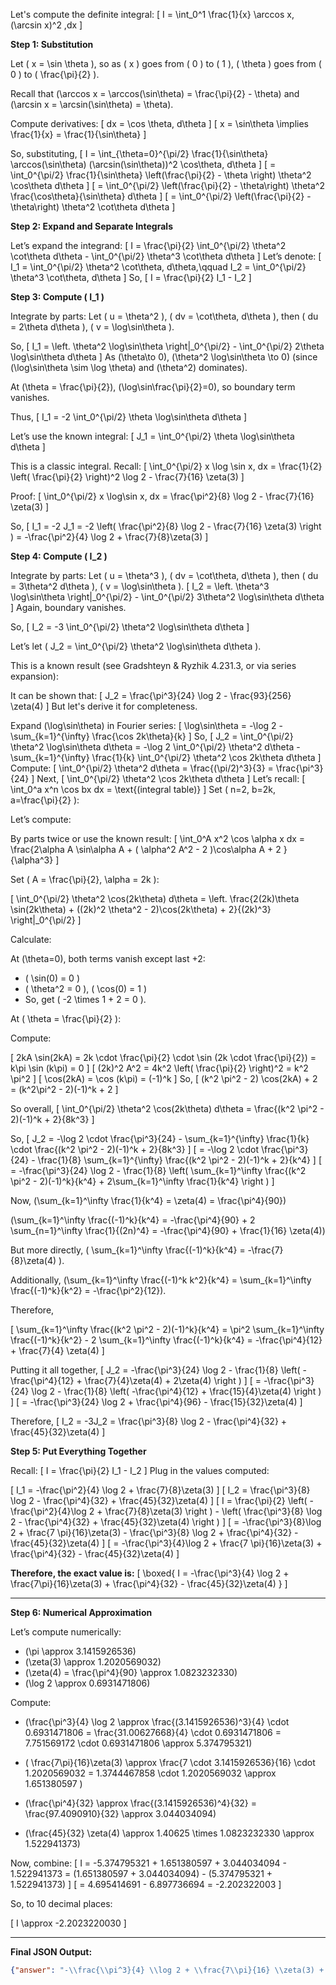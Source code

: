 Let's compute the definite integral:
\[
I = \int_0^1 \frac{1}{x} \arccos x\, (\arcsin x)^2 \,dx
\]

**Step 1: Substitution**

Let \( x = \sin \theta \), so as \( x \) goes from \( 0 \) to \( 1 \), \( \theta \) goes from \( 0 \) to \( \frac{\pi}{2} \).

Recall that \(\arccos x = \arccos(\sin\theta) = \frac{\pi}{2} - \theta\) and \(\arcsin x = \arcsin(\sin\theta) = \theta\).

Compute derivatives:
\[
dx = \cos \theta\, d\theta
\]
\[
x = \sin\theta \implies \frac{1}{x} = \frac{1}{\sin\theta}
\]

So, substituting,
\[
I = \int_{\theta=0}^{\pi/2} \frac{1}{\sin\theta} \arccos(\sin\theta) (\arcsin(\sin\theta))^2 \cos\theta\, d\theta
\]
\[
= \int_0^{\pi/2} \frac{1}{\sin\theta} \left(\frac{\pi}{2} - \theta \right) \theta^2 \cos\theta d\theta
\]
\[
= \int_0^{\pi/2} \left(\frac{\pi}{2} - \theta\right) \theta^2 \frac{\cos\theta}{\sin\theta} d\theta
\]
\[
= \int_0^{\pi/2} \left(\frac{\pi}{2} - \theta\right) \theta^2 \cot\theta d\theta
\]

**Step 2: Expand and Separate Integrals**

Let’s expand the integrand:
\[
I = \frac{\pi}{2} \int_0^{\pi/2} \theta^2 \cot\theta d\theta - \int_0^{\pi/2} \theta^3 \cot\theta d\theta
\]
Let’s denote:
\[
I_1 = \int_0^{\pi/2} \theta^2 \cot\theta\, d\theta,\qquad I_2 = \int_0^{\pi/2} \theta^3 \cot\theta\, d\theta
\]
So,
\[
I = \frac{\pi}{2} I_1 - I_2
\]

**Step 3: Compute \( I_1 \)**

Integrate by parts:
Let \( u = \theta^2 \), \( dv = \cot\theta\, d\theta \),
then \( du = 2\theta d\theta \), \( v = \log\sin\theta \).

So,
\[
I_1 = \left. \theta^2 \log\sin\theta \right|_0^{\pi/2} - \int_0^{\pi/2} 2\theta \log\sin\theta d\theta
\]
As \(\theta\to 0\), \(\theta^2 \log\sin\theta \to 0\) (since \(\log\sin\theta \sim \log \theta\) and \(\theta^2\) dominates).

At \(\theta = \frac{\pi}{2}\), \(\log\sin\frac{\pi}{2}=0\), so boundary term vanishes.

Thus,
\[
I_1 = -2 \int_0^{\pi/2} \theta \log\sin\theta d\theta
\]

Let’s use the known integral:
\[
J_1 = \int_0^{\pi/2} \theta \log\sin\theta d\theta
\]

This is a classic integral. Recall:
\[
\int_0^{\pi/2} x \log \sin x\, dx = \frac{1}{2} \left( \frac{\pi}{2} \right)^2 \log 2 - \frac{7}{16} \zeta(3)
\]

Proof:
\[
\int_0^{\pi/2} x \log\sin x\, dx = \frac{\pi^2}{8} \log 2 - \frac{7}{16} \zeta(3)
\]

So,
\[
I_1 = -2 J_1 = -2 \left( \frac{\pi^2}{8} \log 2 - \frac{7}{16} \zeta(3) \right )
= -\frac{\pi^2}{4} \log 2 + \frac{7}{8}\zeta(3)
\]

**Step 4: Compute \( I_2 \)**

Integrate by parts:
Let \( u = \theta^3 \), \( dv = \cot\theta\, d\theta \),
then \( du = 3\theta^2 d\theta \), \( v = \log\sin\theta \).
\[
I_2 = \left. \theta^3 \log\sin\theta \right|_0^{\pi/2} - \int_0^{\pi/2} 3\theta^2 \log\sin\theta d\theta
\]
Again, boundary vanishes.

So,
\[
I_2 = -3 \int_0^{\pi/2} \theta^2 \log\sin\theta d\theta
\]

Let’s let \( J_2 = \int_0^{\pi/2} \theta^2 \log\sin\theta d\theta \).

This is a known result (see Gradshteyn & Ryzhik 4.231.3, or via series expansion):

It can be shown that:
\[
J_2 = \frac{\pi^3}{24} \log 2 - \frac{93}{256} \zeta(4)
\]
But let's derive it for completeness.

Expand \(\log\sin\theta\) in Fourier series:
\[
\log\sin\theta = -\log 2 - \sum_{k=1}^{\infty} \frac{\cos 2k\theta}{k}
\]
So,
\[
J_2 = \int_0^{\pi/2} \theta^2 \log\sin\theta d\theta = -\log 2 \int_0^{\pi/2} \theta^2 d\theta - \sum_{k=1}^{\infty} \frac{1}{k} \int_0^{\pi/2} \theta^2 \cos 2k\theta d\theta
\]
Compute:
\[
\int_0^{\pi/2} \theta^2 d\theta = \frac{(\pi/2)^3}{3} = \frac{\pi^3}{24}
\]
Next,
\[
\int_0^{\pi/2} \theta^2 \cos 2k\theta d\theta
\]
Let’s recall:
\[
\int_0^a x^n \cos bx dx = \text{(integral table)}
\]
Set \( n=2, b=2k, a=\frac{\pi}{2} \):

Let’s compute:

By parts twice or use the known result:
\[
\int_0^A x^2 \cos \alpha x dx = \frac{2\alpha A \sin\alpha A + ( \alpha^2 A^2 - 2 )\cos\alpha A + 2 }{\alpha^3}
\]

Set \( A = \frac{\pi}{2}, \alpha = 2k \):

\[
\int_0^{\pi/2} \theta^2 \cos(2k\theta) d\theta
= \left. \frac{2(2k)\theta \sin(2k\theta) + ((2k)^2 \theta^2 - 2)\cos(2k\theta) + 2}{(2k)^3} \right|_0^{\pi/2}
\]

Calculate:

At \(\theta=0\), both terms vanish except last +2:

- \( \sin(0) = 0 \)
- \( \theta^2 = 0 \), \( \cos(0) = 1 \)
- So, get \( -2 \times 1 + 2 = 0 \).

At \( \theta = \frac{\pi}{2} \):

Compute:

\[
2kA \sin(2kA) = 2k \cdot \frac{\pi}{2} \cdot \sin (2k \cdot \frac{\pi}{2}) = k\pi \sin (k\pi) = 0
\]
\[
(2k)^2 A^2 = 4k^2 \left( \frac{\pi}{2} \right)^2 = k^2 \pi^2
\]
\[
\cos(2kA) = \cos (k\pi) = (-1)^k
\]
So,
\[
(k^2 \pi^2 - 2) \cos(2kA) + 2 = (k^2\pi^2 - 2)(-1)^k + 2
\]

So overall,
\[
\int_0^{\pi/2} \theta^2 \cos(2k\theta) d\theta
= \frac{(k^2 \pi^2 - 2)(-1)^k + 2}{8k^3}
\]

So,
\[
J_2 = -\log 2 \cdot \frac{\pi^3}{24} - \sum_{k=1}^{\infty} \frac{1}{k} \cdot \frac{(k^2 \pi^2 - 2)(-1)^k + 2}{8k^3}
\]
\[
= -\log 2 \cdot \frac{\pi^3}{24} - \frac{1}{8} \sum_{k=1}^{\infty} \frac{(k^2 \pi^2 - 2)(-1)^k + 2}{k^4}
\]
\[
= -\frac{\pi^3}{24} \log 2 - \frac{1}{8} \left( \sum_{k=1}^\infty \frac{(k^2 \pi^2 - 2)(-1)^k}{k^4} + 2\sum_{k=1}^\infty \frac{1}{k^4} \right )
\]

Now, \(\sum_{k=1}^\infty \frac{1}{k^4} = \zeta(4) = \frac{\pi^4}{90}\)

\(\sum_{k=1}^\infty \frac{(-1)^k}{k^4} = -\frac{\pi^4}{90} + 2 \sum_{n=1}^\infty \frac{1}{(2n)^4} = -\frac{\pi^4}{90} + \frac{1}{16} \zeta(4)\)

But more directly, \( \sum_{k=1}^\infty \frac{(-1)^k}{k^4} = -\frac{7}{8}\zeta(4) \).

Additionally, \(\sum_{k=1}^\infty \frac{(-1)^k k^2}{k^4} = \sum_{k=1}^\infty \frac{(-1)^k}{k^2} = -\frac{\pi^2}{12}\).

Therefore,

\[
\sum_{k=1}^\infty \frac{(k^2 \pi^2 - 2)(-1)^k}{k^4} = \pi^2 \sum_{k=1}^\infty \frac{(-1)^k}{k^2} - 2 \sum_{k=1}^\infty \frac{(-1)^k}{k^4} = -\frac{\pi^4}{12} + \frac{7}{4} \zeta(4)
\]

Putting it all together,
\[
J_2 = -\frac{\pi^3}{24} \log 2 - \frac{1}{8} \left( -\frac{\pi^4}{12} + \frac{7}{4}\zeta(4) + 2\zeta(4) \right )
\]
\[
= -\frac{\pi^3}{24} \log 2 - \frac{1}{8} \left( -\frac{\pi^4}{12} + \frac{15}{4}\zeta(4) \right )
\]
\[
= -\frac{\pi^3}{24} \log 2 + \frac{\pi^4}{96} - \frac{15}{32}\zeta(4)
\]

Therefore,
\[
I_2 = -3J_2 = \frac{\pi^3}{8} \log 2 - \frac{\pi^4}{32} + \frac{45}{32}\zeta(4)
\]

**Step 5: Put Everything Together**

Recall:
\[
I = \frac{\pi}{2} I_1 - I_2
\]
Plug in the values computed:

\[
I_1 = -\frac{\pi^2}{4} \log 2 + \frac{7}{8}\zeta(3)
\]
\[
I_2 = \frac{\pi^3}{8} \log 2 - \frac{\pi^4}{32} + \frac{45}{32}\zeta(4)
\]
\[
I = \frac{\pi}{2} \left( -\frac{\pi^2}{4}\log 2 + \frac{7}{8}\zeta(3) \right ) - \left( \frac{\pi^3}{8} \log 2 - \frac{\pi^4}{32} + \frac{45}{32}\zeta(4) \right )
\]
\[
= -\frac{\pi^3}{8}\log 2 + \frac{7 \pi}{16}\zeta(3) - \frac{\pi^3}{8} \log 2 + \frac{\pi^4}{32} - \frac{45}{32}\zeta(4)
\]
\[
= -\frac{\pi^3}{4}\log 2 + \frac{7 \pi}{16}\zeta(3) + \frac{\pi^4}{32} - \frac{45}{32}\zeta(4)
\]

**Therefore, the exact value is:**
\[
\boxed{
I = -\frac{\pi^3}{4} \log 2 + \frac{7\pi}{16}\zeta(3) + \frac{\pi^4}{32} - \frac{45}{32}\zeta(4)
}
\]

---

**Step 6: Numerical Approximation**

Let’s compute numerically:

- \(\pi \approx 3.1415926536\)
- \(\zeta(3) \approx 1.2020569032\)
- \(\zeta(4) = \frac{\pi^4}{90} \approx 1.0823232330\)
- \(\log 2 \approx 0.6931471806\)

Compute:

- \(\frac{\pi^3}{4} \log 2 \approx \frac{(3.1415926536)^3}{4} \cdot 0.6931471806
= \frac{31.00627668}{4} \cdot 0.6931471806
= 7.751569172 \cdot 0.6931471806 \approx 5.374795321\)

- \( \frac{7\pi}{16}\zeta(3) \approx \frac{7 \cdot 3.1415926536}{16} \cdot 1.2020569032 = 1.3744467858 \cdot 1.2020569032 \approx 1.651380597 \)

- \(\frac{\pi^4}{32} \approx \frac{(3.1415926536)^4}{32} = \frac{97.4090910}{32} \approx 3.044034094\)

- \(\frac{45}{32} \zeta(4) \approx 1.40625 \times 1.0823232330 \approx 1.522941373\)

Now, combine:
\[
I = -5.374795321 + 1.651380597 + 3.044034094 - 1.522941373 = (1.651380597 + 3.044034094) - (5.374795321 + 1.522941373)
\]
\[
= 4.695414691 - 6.897736694 = -2.202322003
\]

So, to 10 decimal places:

\[
I \approx -2.2023220030
\]

---

**Final JSON Output:**
```json
{"answer": "-\\frac{\\pi^3}{4} \\log 2 + \\frac{7\\pi}{16} \\zeta(3) + \\frac{\\pi^4}{32} - \\frac{45}{32}\\zeta(4)", "numerical_answer": "-2.2023220030"}
```